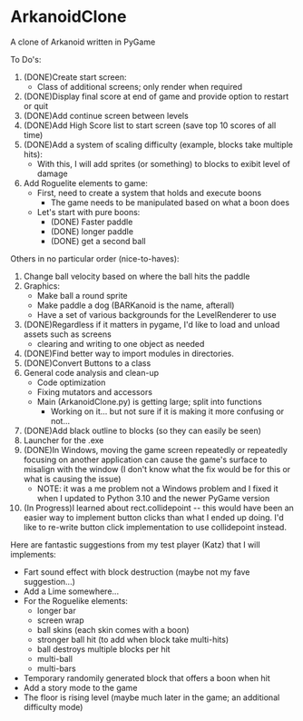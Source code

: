 # ArkanoidClone
A clone of Arkanoid written in PyGame

To Do's:

1. (DONE)Create start screen:
    - Class of additional screens; only render when required
2. (DONE)Display final score at end of game and provide option to restart or quit
3. (DONE)Add continue screen between levels
4. (DONE)Add High Score list to start screen (save top 10 scores of all time)
5. (DONE)Add a system of scaling difficulty (example, blocks take multiple hits):
    - With this, I will add sprites (or something) to blocks to exibit level of damage
6. Add Roguelite elements to game:
    - First, need to create a system that holds and execute boons
        - The game needs to be manipulated based on what a boon does
    - Let's start with pure boons:
        - (DONE) Faster paddle
        - (DONE) longer paddle
        - (DONE) get a second ball

Others in no particular order (nice-to-haves):

1. Change ball velocity based on where the ball hits the paddle
2. Graphics:
    - Make ball a round sprite
    - Make paddle a dog (BARKanoid is the name, afterall)
    - Have a set of various backgrounds for the LevelRenderer to use
3. (DONE)Regardless if it matters in pygame, I'd like to load and unload assets such as screens
    - clearing and writing to one object as needed
4. (DONE)Find better way to import modules in directories.
5. (DONE)Convert Buttons to a class
6. General code analysis and clean-up
    - Code optimization
    - Fixing mutators and accessors
    - Main (ArkanoidClone.py) is getting large; split into functions
        - Working on it... but not sure if it is making it more confusing or not...
7. (DONE)Add black outline to blocks (so they can easily be seen)
8. Launcher for the .exe
9. (DONE)In Windows, moving the game screen repeatedly or repeatedly focusing on another application can cause the game's surface to misalign with the window (I don't know what the fix would be for this or what is causing the issue)
    - NOTE: it was a me problem not a Windows problem and I fixed it when I updated to Python 3.10 and the newer PyGame version
10. (In Progress)I learned about rect.collidepoint -- this would have been an easier way to implement button clicks than what I ended up doing. I'd like to re-write button click implementation to use collidepoint instead.

Here are fantastic suggestions from my test player (Katz) that I will implements:
- Fart sound effect with block destruction (maybe not my fave suggestion...)
- Add a Lime somewhere...
- For the Roguelike elements:
    - longer bar
    - screen wrap
    - ball skins (each skin comes with a boon)
    - stronger ball hit (to add when block take multi-hits)
    - ball destroys multiple blocks per hit
    - multi-ball
    - multi-bars
- Temporary randomily generated block that offers a boon when hit
- Add a story mode to the game
- The floor is rising level (maybe much later in the game; an additional difficulty mode)